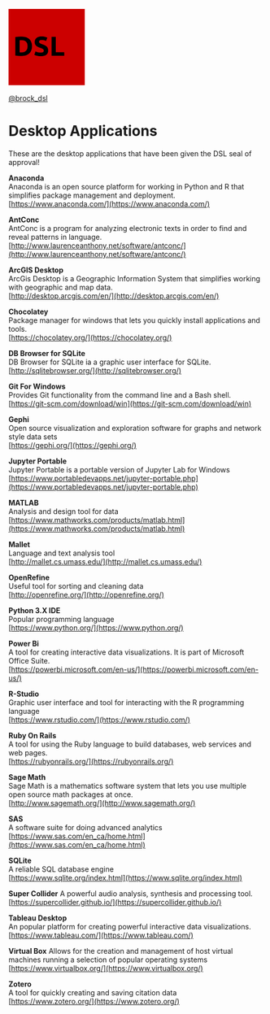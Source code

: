 ![DSL Logo](dsl_logo.png)

[@brock_dsl](https://twitter.com/brock_dsl)

# Desktop Applications  
These are the desktop applications that have been given the  DSL seal of approval!  

**Anaconda**  
Anaconda is an open source platform for working in Python and R that simplifies package management and deployment.  
[https://www.anaconda.com/](https://www.anaconda.com/)  
  
**AntConc**  
AntConc is a program for analyzing electronic texts in order to find and reveal patterns in language.  
[http://www.laurenceanthony.net/software/antconc/](http://www.laurenceanthony.net/software/antconc/)  
  
**ArcGIS Desktop**  
ArcGis Desktop is a Geographic Information System that simplifies working with geographic and map data.  
[http://desktop.arcgis.com/en/](http://desktop.arcgis.com/en/)  
  
**Chocolatey**  
Package manager for windows that lets you quickly install applications and tools.  
[https://chocolatey.org/](https://chocolatey.org/)  
  
**DB Browser for SQLite**  
DB Browser for SQLite ia a graphic user interface for SQLite.  
[http://sqlitebrowser.org/](http://sqlitebrowser.org/)  
  
**Git For Windows**  
Provides Git functionality from the command line and a Bash shell.  
[https://git-scm.com/download/win](https://git-scm.com/download/win)  
  
**Gephi**  
Open source visualization and exploration software for graphs and network style data sets  
[https://gephi.org/](https://gephi.org/)  
  
**Jupyter Portable**  
Jupyter Portable is a portable version of Jupyter Lab for Windows  
[https://www.portabledevapps.net/jupyter-portable.php](https://www.portabledevapps.net/jupyter-portable.php)  
  
**MATLAB**  
Analysis and design tool for data  
[https://www.mathworks.com/products/matlab.html](https://www.mathworks.com/products/matlab.html)  
  
**Mallet**  
Language and text analysis tool  
[http://mallet.cs.umass.edu/](http://mallet.cs.umass.edu/)  
  
**OpenRefine**  
Useful tool for sorting and cleaning data  
[http://openrefine.org/](http://openrefine.org/)  
  
**Python 3.X  IDE**  
Popular programming language  
[https://www.python.org/](https://www.python.org/)  
  
**Power Bi**  
A tool for creating interactive data visualizations.  It is part of Microsoft Office Suite.  
[https://powerbi.microsoft.com/en-us/](https://powerbi.microsoft.com/en-us/)  
  
**R-Studio**  
Graphic user interface and tool for interacting with the R programming language  
[https://www.rstudio.com/](https://www.rstudio.com/)  
  
**Ruby On Rails**  
A tool for using the Ruby language to build databases, web services and web pages.  
[https://rubyonrails.org/](https://rubyonrails.org/)  
  
**Sage Math**  
Sage Math is a mathematics software system that lets you use multiple open source math packages at once.  
[http://www.sagemath.org/](http://www.sagemath.org/)  
  
**SAS**  
A software suite for doing advanced analytics  
[https://www.sas.com/en_ca/home.html](https://www.sas.com/en_ca/home.html)  
  
**SQLite**  
A reliable SQL database engine  
[https://www.sqlite.org/index.html](https://www.sqlite.org/index.html)  
  
**Super Collider**
A powerful audio analysis, synthesis and processing tool.  
[https://supercollider.github.io/](https://supercollider.github.io/)  
  
**Tableau Desktop**  
An popular platform for creating powerful interactive data visualizations.  
[https://www.tableau.com/](https://www.tableau.com/)  
  
**Virtual Box**
Allows for the creation and management of host virtual machines running a selection of popular operating systems  
[https://www.virtualbox.org/](https://www.virtualbox.org/)  
  
**Zotero**  
A tool for quickly creating and saving citation data  
[https://www.zotero.org/](https://www.zotero.org/)  
  
